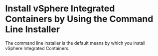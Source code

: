 # Install vSphere Integrated Containers by Using the Command Line Installer

The command line installer is the default means by which you install vSphere Integrated Containers.